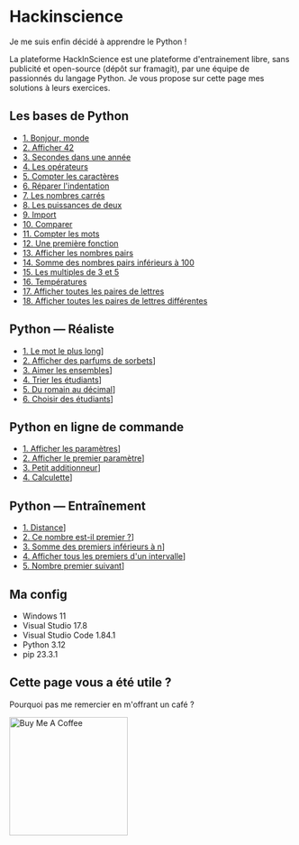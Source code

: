 # Hackinscience

Je me suis enfin décidé à apprendre le Python !

La plateforme HackInScience est une plateforme d'entrainement libre, sans publicité et open-source (dépôt sur framagit), par une équipe de passionnés du langage Python. Je vous propose sur cette page mes solutions à leurs exercices.


## Les bases de Python

* [1. Bonjour, monde](https://github.com/AlexisAmand/python/blob/master/Hackinscience/Bases/exercice-01.py)
* [2. Afficher 42](https://github.com/AlexisAmand/python/blob/master/Hackinscience/Bases/exercice-02.py)
* [3. Secondes dans une année](https://github.com/AlexisAmand/python/blob/master/Hackinscience/Bases/exercice-03.py)
* [4. Les opérateurs](https://github.com/AlexisAmand/python/blob/master/Hackinscience/Bases/exercice-04.py)
* [5. Compter les caractères](https://github.com/AlexisAmand/python/blob/master/Hackinscience/Bases/exercice-05.py)
* [6. Réparer l'indentation](https://github.com/AlexisAmand/python/blob/master/Hackinscience/Bases/exercice-06.py)
* [7. Les nombres carrés](https://github.com/AlexisAmand/python/blob/master/Hackinscience/Bases/exercice-07.py)
* [8. Les puissances de deux](https://github.com/AlexisAmand/python/blob/master/Hackinscience/Bases/exercice-08.py)
* [9. Import](https://github.com/AlexisAmand/python/blob/master/Hackinscience/Bases/exercice-09.py)
* [10. Comparer](https://github.com/AlexisAmand/python/blob/master/Hackinscience/Bases/exercice-10.py)
* [11. Compter les mots](https://github.com/AlexisAmand/python/blob/master/Hackinscience/Bases/exercice-11.py)
* [12. Une première fonction](https://github.com/AlexisAmand/python/blob/master/Hackinscience/Bases/exercice-12.py)
* [13. Afficher les nombres pairs](https://github.com/AlexisAmand/python/blob/master/Hackinscience/Bases/exercice-13.py)
* [14. Somme des nombres pairs inférieurs à 100](https://github.com/AlexisAmand/python/blob/master/Hackinscience/Bases/exercice-14.py)
* [15. Les multiples de 3 et 5](https://github.com/AlexisAmand/python/blob/master/Hackinscience/Bases/exercice-15.py)
* [16. Températures](https://github.com/AlexisAmand/python/blob/master/Hackinscience/Bases/exercice-16.py)
* [17. Afficher toutes les paires de lettres](https://github.com/AlexisAmand/python/blob/master/Hackinscience/Bases/exercice-17.py)
* [18. Afficher toutes les paires de lettres différentes](https://github.com/AlexisAmand/python/blob/master/Hackinscience/Bases/exercice-18.py)

## Python — Réaliste

* [1. Le mot le plus long](https://github.com/AlexisAmand/python/blob/master/Hackinscience/Realiste/exercice-01.py)]
* [2. Afficher des parfums de sorbets](https://github.com/AlexisAmand/python/blob/master/Hackinscience/Realiste/exercice-02.py)]
* [3. Aimer les ensembles](https://github.com/AlexisAmand/python/blob/master/Hackinscience/Realiste/exercice-03.py)]
* [4. Trier les étudiants](https://github.com/AlexisAmand/python/blob/master/Hackinscience/Realiste/exercice-04.py)]
* [5. Du romain au décimal](https://github.com/AlexisAmand/python/blob/master/Hackinscience/Realiste/exercice-05.py)]
* [6. Choisir des étudiants](https://github.com/AlexisAmand/python/blob/master/Hackinscience/Realiste/exercice-06.py)]

## Python en ligne de commande

* [1. Afficher les paramètres](https://github.com/AlexisAmand/python/blob/master/Hackinscience/Commande/exercice-01.py)]
* [2. Afficher le premier paramètre](https://github.com/AlexisAmand/python/blob/master/Hackinscience/Commande/exercice-02.py)]
* [3. Petit additionneur](https://github.com/AlexisAmand/python/blob/master/Hackinscience/Commande/exercice-03.py)]
* [4. Calculette](https://github.com/AlexisAmand/python/blob/master/Hackinscience/Commande/exercice-03.py)]

## Python — Entraînement

* [1. Distance](https://github.com/AlexisAmand/python/blob/master/Hackinscience/Entrainement/exercice-01.py)]
* [2. Ce nombre est-il premier ?](https://github.com/AlexisAmand/python/blob/master/Hackinscience/Entrainement/exercice-02.py)]
* [3. Somme des premiers inférieurs à n](https://github.com/AlexisAmand/python/blob/master/Hackinscience/Entrainement/exercice-03.py)]
* [4. Afficher tous les premiers d'un intervalle](https://github.com/AlexisAmand/python/blob/master/Hackinscience/Entrainement/exercice-04.py)]
* [5. Nombre premier suivant](https://github.com/AlexisAmand/python/blob/master/Hackinscience/Entrainement/exercice-05.py)]

##  Ma config

* Windows 11
* Visual Studio 17.8   
* Visual Studio Code 1.84.1
* Python 3.12
* pip 23.3.1

## Cette page vous a été utile ?
Pourquoi pas me remercier en m'offrant un café ?

<a href="https://www.buymeacoffee.com/alexisamand" target="_blank"><img src="https://cdn.buymeacoffee.com/buttons/v2/default-blue.png" alt="Buy Me A Coffee" width="210" ></a>





